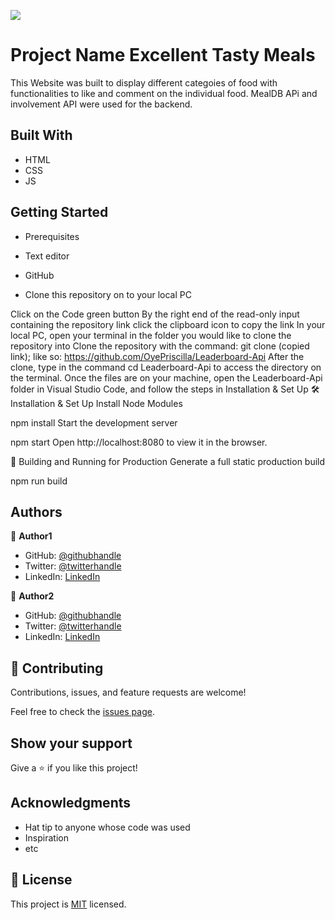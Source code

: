 ![](https://img.shields.io/badge/Microverse-blueviolet)

# Project Name Excellent Tasty Meals

This Website was built to display different categoies of food with functionalities to like and comment on the individual food. MealDB APi and involvement API were used for the backend.


## Built With
- HTML
- CSS
- JS
## Getting Started
- Prerequisites

- Text editor
- GitHub
- Clone this repository on to your local PC

Click on the Code green button
By the right end of the read-only input containing the repository link click the clipboard icon to copy the link
In your local PC, open your terminal in the folder you would like to clone the repository into
Clone the repository with the command: git clone (copied link); like so: https://github.com/OyePriscilla/Leaderboard-Api
After the clone, type in the command cd Leaderboard-Api to access the directory on the terminal.
Once the files are on your machine, open the Leaderboard-Api folder in Visual Studio Code, and follow the steps in Installation & Set Up
🛠 Installation & Set Up
Install Node Modules

npm install
Start the development server

npm start
Open http://localhost:8080 to view it in the browser.

🚀 Building and Running for Production
Generate a full static production build

npm run build
## Authors

👤 **Author1**

- GitHub: [@githubhandle](https://github.com/githubhandle)
- Twitter: [@twitterhandle](https://twitter.com/twitterhandle)
- LinkedIn: [LinkedIn](https://linkedin.com/in/linkedinhandle)

👤 **Author2**

- GitHub: [@githubhandle](https://github.com/githubhandle)
- Twitter: [@twitterhandle](https://twitter.com/twitterhandle)
- LinkedIn: [LinkedIn](https://linkedin.com/in/linkedinhandle)

## 🤝 Contributing

Contributions, issues, and feature requests are welcome!

Feel free to check the [issues page](../../issues/).

## Show your support

Give a ⭐️ if you like this project!

## Acknowledgments

- Hat tip to anyone whose code was used
- Inspiration
- etc

## 📝 License

This project is [MIT](./MIT.md) licensed.
